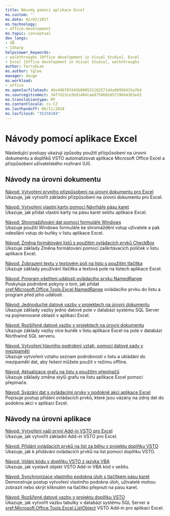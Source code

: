 ```yaml
---
title: Návody pomocí aplikace Excel
ms.custom: ''
ms.date: 02/02/2017
ms.technology:
- office-development
ms.topic: conceptual
dev_langs:
- VB
- CSharp
helpviewer_keywords:
- walkthroughs [Office development in Visual Studio], Excel
- Excel [Office development in Visual Studio], walkthroughs
author: TerryGLee
ms.author: tglee
manager: douge
ms.workload:
- office
ms.openlocfilehash: 45e496797d45b008531182571d4a96958433a7b4
ms.sourcegitcommit: 34f7d23ce3bd140dcae875b602d5719bb4363ed1
ms.translationtype: MT
ms.contentlocale: cs-CZ
ms.lasthandoff: 06/11/2018
ms.locfileid: "35258184"
---
```

# <a name="walkthroughs-using-excel"></a>Návody pomocí aplikace Excel
  Následující postupy ukazují způsoby použití přizpůsobení na úrovni dokumentu a doplňků VSTO automatizovat aplikace Microsoft Office Excel a přizpůsobení uživatelského rozhraní (UI).  
  
## <a name="document-level-walkthroughs"></a>Návody na úrovni dokumentu  
 [Návod: Vytvoření prvního přizpůsobení na úrovni dokumentu pro Excel](../vsto/walkthrough-creating-your-first-document-level-customization-for-excel.md)  
 Ukazuje, jak vytvořit základní přizpůsobení na úrovni dokumentu pro Excel.  
  
 [Návod: Vytvoření vlastní karty pomocí Návrháře pásu karet](../vsto/walkthrough-creating-a-custom-tab-by-using-the-ribbon-designer.md)  
 Ukazuje, jak přidat vlastní karty na pásu karet sešitu aplikace Excel.  
  
 [Návod: Shromažďování dat pomocí formuláře Windows](../vsto/walkthrough-collecting-data-using-a-windows-form.md)  
 Ukazuje použití Windows formuláře ke shromáždění vstup uživatele a pak odesílání vstup do buňky v listu aplikace Excel.  
  
 [Návod: Změna formátování listů s použitím ovládacích prvků CheckBox](../vsto/walkthrough-changing-worksheet-formatting-using-checkbox-controls.md)  
 Ukazuje základy Změna formátování pomocí zaškrtávacích políček v listu aplikace Excel.  
  
 [Návod: Zobrazení textu v textovém poli na listu s použitím tlačítka](../vsto/walkthrough-displaying-text-in-a-text-box-in-a-worksheet-using-a-button.md)  
 Ukazuje základy používání tlačítka a textová pole na listech aplikace Excel.  
  
 [Návod: Program ošetření událostí ovládacího prvku NamedRange](../vsto/walkthrough-programming-against-events-of-a-namedrange-control.md)  
 Poskytuje podrobné pokyny o tom, jak přidat <xref:Microsoft.Office.Tools.Excel.NamedRange> ovládacího prvku do listu a program před jeho události.  
  
 [Návod: Jednoduché datové vazby v projektech na úrovni dokumentu](../vsto/walkthrough-simple-data-binding-in-a-document-level-project.md)  
 Ukazuje základy vazby jedno datové pole v databázi systému SQL Server na pojmenované oblasti v aplikaci Excel.  
  
 [Návod: Rozšířené datové vazby v projektech na úrovni dokumentu](../vsto/walkthrough-complex-data-binding-in-a-document-level-project.md)  
 Ukazuje základy vazby více buněk v listu aplikace Excel na pole v databázi Northwind SQL serveru.  
  
 [Návod: Vytvoření hlavního podrobný vztah, pomocí datové sady v mezipaměti](../vsto/walkthrough-creating-a-master-detail-relation-using-a-cached-dataset.md)  
 Ukazuje vytvoření vztahu seznam podrobnosti v listu a ukládání do mezipaměti dat, aby řešení můžete použít v režimu offline.  
  
 [Návod: Aktualizace grafu na listu s použitím přepínačů](../vsto/walkthrough-updating-a-chart-in-a-worksheet-using-radio-buttons.md)  
 Ukazuje základy změna stylů grafu na listu aplikace Excel pomocí přepínače.  
  
 [Návod: Svázání dat s ovládacími prvky v podokně akcí aplikace Excel](../vsto/walkthrough-binding-data-to-controls-on-an-excel-actions-pane.md)  
 Popisuje postup přidání ovládacích prvků, které jsou vázány na zdroj dat do podokna akcí v aplikaci Excel.  
  
## <a name="application-level-walkthroughs"></a>Návody na úrovni aplikace  
 [Návod: Vytvoření vaší první Add-in VSTO pro Excel](../vsto/walkthrough-creating-your-first-vsto-add-in-for-excel.md)  
 Ukazuje, jak vytvořit základní Add-in VSTO pro Excel.  
  
 [Návod: Přidání ovládacích prvků na list za běhu v projektu doplňku VSTO](../vsto/walkthrough-adding-controls-to-a-worksheet-at-run-time-in-vsto-add-in-project.md)  
 Ukazuje, jak k přidávání ovládacích prvků na list pomocí doplňku VSTO.  
  
 [Návod: Volání kódu v doplňku VSTO z jazyka VBA](../vsto/walkthrough-calling-code-in-a-vsto-add-in-from-vba.md)  
 Ukazuje, jak vystavit objekt VSTO Add-in VBA kód v sešitu.  
  
 [Návod: Synchronizace vlastního podokna úloh s tlačítkem pásu karet](../vsto/walkthrough-synchronizing-a-custom-task-pane-with-a-ribbon-button.md)  
 Demonstruje postup vytvoření vlastního podokna úloh, uživatelé mohou zobrazit nebo skrýt kliknutím na tlačítko přepnutí na pásu karet.  
  
 [Návod: Rozšířené datové vazby v projektu doplňku VSTO](../vsto/walkthrough-complex-data-binding-in-vsto-add-in-project.md)  
 Ukazuje, jak vytvořit vazbu tabulky v databázi systému SQL Server a <xref:Microsoft.Office.Tools.Excel.ListObject> VSTO Add-in pro aplikaci Excel.  
  
  
